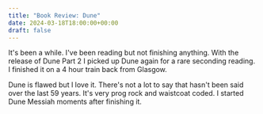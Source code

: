 ```yaml
---
title: "Book Review: Dune"
date: 2024-03-18T18:00:00+00:00
draft: false
---
```


It's been a while. I've been reading but not finishing anything. With the release of Dune Part 2 I picked up Dune again for a rare seconding reading. I finished it on a 4 hour train back from Glasgow.

Dune is flawed but I love it. There's not a lot to say that hasn't been said over the last 59 years. It's very prog rock and waistcoat coded. I started Dune Messiah moments after finishing it.
